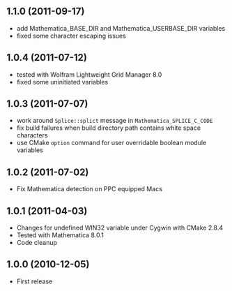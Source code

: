 ## 1.1.0 (2011-09-17)

* add Mathematica_BASE_DIR and Mathematica_USERBASE_DIR variables
* fixed some character escaping issues

## 1.0.4 (2011-07-12)

* tested with Wolfram Lightweight Grid Manager 8.0
* fixed some uninitiated variables

## 1.0.3 (2011-07-07)

* work around `Splice::splict` message in `Mathematica_SPLICE_C_CODE`
* fix build failures when build directory path contains white space characters
* use CMake `option` command for user overridable boolean module variables

## 1.0.2 (2011-07-02)

* Fix Mathematica detection on PPC equipped Macs

## 1.0.1 (2011-04-03)

* Changes for undefined WIN32 variable under Cygwin with CMake 2.8.4
* Tested with Mathematica 8.0.1
* Code cleanup

## 1.0.0 (2010-12-05)

* First release
